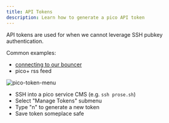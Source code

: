 ```yaml
---
title: API Tokens
description: Learn how to generate a pico API token
---
```


API tokens are used for when we cannot leverage SSH pubkey authentication.

Common examples:

- [connecting to our bouncer](/irc)
- pico+ rss feed

![pico-token-menu](https://hey.imgs.sh/pico-token-menu.png)

- SSH into a pico service CMS (e.g. `ssh prose.sh`)
- Select "Manage Tokens" submenu
- Type "n" to generate a new token
- Save token someplace safe
